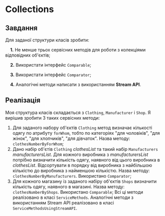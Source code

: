 # Collections
## Завдання
Для заданої структури класів зробити:

&nbsp;&nbsp;&nbsp;&nbsp;**1.** Не менше трьох сервісних методів для роботи з колекціями відповідних об'єктів;

&nbsp;&nbsp;&nbsp;&nbsp;**2.** Використати інтерфейс `Comparable`;

&nbsp;&nbsp;&nbsp;&nbsp;**3.** Використати інтерфейс `Comparator`;

&nbsp;&nbsp;&nbsp;&nbsp;**4.** Аналогічні методи написати з використанням **Stream API**.

## Реалізація
Моя структура класів складається з `Clothing`, `Manufacturer` і `Shop`.
Я вирішив зробити 3 таких сервісних методи:
1. Для заданого набору об'єктів `Clothing` метод визначає кількості одягу по атрибуту `forWhom`, тобто по категоріях "для чоловіків", "для жінок", "для хлопчиків", "для дівчаток".
    Назва методу: `clothesNumberByForWhom`;
2. Дано набір об'єтів `Clothing` *clothesList* та такий набір `Manufacturers` *manufacturersList*. Для кожного виробника з *manufacturersList* потрібно визначити кількість одягу, наявного від цього виробника в *clothesList*. Відсортувати в порядку від виробника з найбільшою кількістю до виробника з найменшою кількістю.
    Назва методу: `clothesNumberByManufacturers`. Використано `Comparator`;
3. Для кожного магазину із заданого набіру об'єктів `Shops` визначити кількість одягу, наявного в магазині.
    Назва методу: `clothesNumberByShops`. Використано `Comparable`;
Всі ці методи реалізовано в класі `ServiceMethods`.
Аналогічні методи з використанням Stream API реалізовано в клаcі `ServiceMethodsUsingStreamAPI`.
